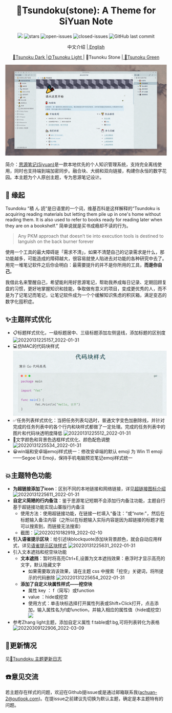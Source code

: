 <h1 align="center">🧱Tsundoku(stone): A Theme for SiYuan Note</h1>

<p align="center">          
           <a title="Hits" target="_blank" href="https://github.com/Achuan-2/siyuan-themes-tsundoku-texture"><img src="https://hits.b3log.org/Achuan-2/siyuan-themes-tsundoku-texture.svg" ></a>
           <img src="https://img.shields.io/github/stars/Achuan-2/siyuan-themes-tsundoku-stone" alt="stars">
           <img src="https://img.shields.io/github/issues-raw/Achuan-2/siyuan-themes-tsundoku-stone" alt="open-issues">
           <img src="https://img.shields.io/github/issues-closed-raw/Achuan-2/siyuan-themes-tsundoku-stone" alt="closed-issues">
          <img src="https://img.shields.io/github/last-commit/Achuan-2/siyuan-themes-tsundoku-stone" alt="GitHub last commit">
</p>

<p align="center">中文介绍 |<a href="README_EN.md"> English</a></p>

<p align="center"><a href="https://github.com/Achuan-2/siyuan-themes-tsundoku-dark"> 🌙Tsunoku Dark </a> |<a href="https://github.com/Achuan-2/siyuan-themes-tsundoku-light">🌞Tsunoku Light </a>|  🧱Tsunoku Stone |<a href="https://github.com/Achuan-2/siyuan-themes-tsundoku-green"> 🍃Tsunoku Green </a></p>

![](preview.png)

简介：[思源笔记(Siyuan)](https://github.com/siyuan-note/siyuan)是一款本地优先的个人知识管理系统，支持完全离线使用，同时也支持端到端加密同步。融合块、大纲和双向链接，构建你永恒的数字花园。本主题为个人原创主题，专为思源笔记设计。

## 💌 缘起
Tsundoku “積 ん 読”是日语里的一个词，维基百科是这样解释的“Tsundoku is acquiring reading materials but letting them pile up in one's home without reading them. It is also used to refer to books ready for reading later when they are on a bookshelf.” 简单说就是买书成瘾却不读的行为。
> Any PKM approach that doesn’t tie into execution tools is destined to languish on the back burner forever

使用一个工具的最大障碍是「需求不清」，如果不清楚自己的记录需求是什么，那功能越多，可能造成的障碍越大，很容易就使人陷进去对功能的各种研究中去了。用完一堆笔记软件之后你会明白：最需要提升的并不是你所用的工具，**而是你自己**。

我借此名来警醒自己，希望能利用好思源笔记，帮助我养成每日记录、定期回顾复盘的习惯，更好地掌握知识和技能，争取做有意义的项目，变成更优秀的人，而不是为了记笔记而笔记，让笔记软件成为一个个缓解知识焦虑的积灰箱，满足变态的数字化囤积症。

## ✨主题样式优化

- 📋标题样式优化，一级标题居中、三级标题添加左侧竖线，添加标题的区别度
  ![20220131225157_2022-01-31](https://cdn.jsdelivr.net/gh/Achuan-2/PicBed@pic/assets/README/20220131225157_2022-01-31.png)
- 💻仿MAC的代码块样式
    ![](image/README/1643640889451.png)
- ✅任务列表样式优化：当把任务列表勾选时，普通文字变色加删除线，并针对完成的任务列表中的各个行内和块样式都做了一定处理。完成的任务列表中的图片和代码块透明度降低
  ![20220131225512_2022-01-31](https://cdn.jsdelivr.net/gh/Achuan-2/PicBed@pic/assets/README/20220131225512_2022-01-31.png)
- 🎨文字颜色和背景色选框样式优化、颜色配色调整![20220131225534_2022-01-31](https://cdn.jsdelivr.net/gh/Achuan-2/PicBed@pic/assets/README/20220131225534_2022-01-31.png)
- 😀win端和安卓端emoji样式统一：修改安卓端的默认 emoji 为 Win 11 emoji——Segoe UI Emoji，保持手机电脑预览笔记emoji样式统一


## 💥主题特色功能
- **为超链接添加了icon**：区别不同的本地链接和网络链接，详见[超链接图标介绍](https://www.yuque.com/achuan-2/siyuan/gar358)
  ![20220131225611_2022-01-31](https://cdn.jsdelivr.net/gh/Achuan-2/PicBed@pic/assets/README/20220131225611_2022-01-31.png)
- **自定义简陋的行内备注**：鉴于思源笔记短期不会添加行内备注功能，主题自行基于超链接功能实现山寨版行内备注
  - 使用方法：使用超链接功能，在链接一栏填入“备注：”或“note:"，然后在标题输入备注内容（之所以在标题输入实际内容是因为超链接的标题才能可以搜索到，而链接无法搜索）
  - 截图：![20220210182919_2022-02-10](https://cdn.jsdelivr.net/gh/Achuan-2/PicBed@pic/assets/README/20220210182919_2022-02-10.png)
- **引入语雀提示区块**：给引述块blockquote添加块背景颜色，就会自动应用样式，详见[语雀提示区块样式](https://www.yuque.com/achuan-2/siyuan/obxpvr)
  ![20220131225631_2022-01-31](https://cdn.jsdelivr.net/gh/Achuan-2/PicBed@pic/assets/README/20220131225631_2022-01-31.png)
- 引入文本遮挡和挖空块功能
  - **文本遮挡**：暂时将高亮Ctrl+E,设置为文本遮挡效果：悬浮时才显示高亮的文字，默认隐藏文字 
    - 如果需要取消该效果，请在主题 css 中搜索「挖空」关键词，将所提示的代码删除
  ![20220131225654_2022-01-31](https://cdn.jsdelivr.net/gh/Achuan-2/PicBed@pic/assets/README/20220131225654_2022-01-31.png)
  - **添加了自定义块属性样式——挖空块**
    - 属性 key ： f（简写）或function
    - value ：hide或挖空
    - 使用方式：单击块标选择打开属性列表或Shift+Click打开，点击添加，输入属性名为f或function，并输入相应的属性值（hide或挖空）![](https://cdn.jsdelivr.net/gh/Achuan-2/Picbed@pic/assets/1643641180054%E6%80%9D%E6%BA%90stone%E6%8C%96%E7%A9%BA.gif)
- 参考Zhang light主题，添加自定义属性 f:table或f:bg,可将列表转化为表格![20220309122906_2022-03-09](https://cdn.jsdelivr.net/gh/Achuan-2/PicBed@pic/assets/README/20220309122906_2022-03-09.png)

## 🚀更新情况

见[📃Tsundoku 主题更新日志](https://www.yuque.com/achuan-2/siyuan/bkq4s2)

## ☎️意见交流

若主题存在样式的问题，欢迎在Github提issue或是通过邮箱联系我(achuan-2@outlook.com)。在提issue之前建议先切换为默认主题，确定是本主题特有的问题。
